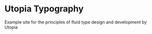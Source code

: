 # Utopia Typography
 Example site for the principles of fluid type design and development by Utopia
